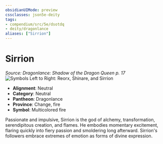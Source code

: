 ```yaml
---
obsidianUIMode: preview
cssclasses: json5e-deity
tags:
- compendium/src/5e/dsotdq
- deity/dragonlance
aliases: ["Sirrion"]
---
```

# Sirrion
*Source: Dragonlance: Shadow of the Dragon Queen p. 17* 
![Symbols Left to Right: Reorx, Shinare, and Sirrion](/2-Mechanics/CLI/deities/img/dsotdq-014-00-039-o-neutral-trio.webp#symbol)

- **Alignment**: Neutral
- **Category**: Neutral
- **Pantheon**: Dragonlance
- **Province**: Change, fire
- **Symbol**: Multicolored fire

Passionate and impulsive, Sirrion is the god of alchemy, transformation, serendipitous creation, and flames. He embodies momentary excitement, flaring quickly into fiery passion and smoldering long afterward. Sirrion's followers embrace extremes of emotion as forms of divine expression.
